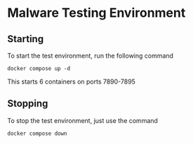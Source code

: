 # Malware Testing Environment

## Starting

To start the test environment, run the following command

```
docker compose up -d
```

This starts 6 containers on ports 7890-7895

## Stopping

To stop the test environment, just use the command

```
docker compose down
```
